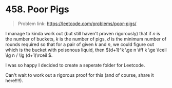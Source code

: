 # 458. Poor Pigs
> Problem link: https://leetcode.com/problems/poor-pigs/

I manage to kinda work out (but still haven't proven rigorously) that if $n$ is the number of buckets, $k$ is the number of pigs, $d$ is the minimum number of rounds required so that for a pair of given $k$ and $n$, we could figure out which is the bucket with poisonous liquid, then $(d+1)^k \ge n \iff k \ge \lceil \lg n / \lg (d+1)\rceil $.

I was so happy I decided to create a seperate folder for Leetcode.

Can't wait to work out a  rigorous proof for this (and of course, share it here!!!!).